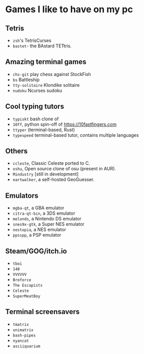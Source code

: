 # Games I like to have on my pc

## Tetris
- `zsh`'s TetrisCurses
- `bastet`- the BAstard TETtris.

## Amazing terminal games
- `chs-git` play chess against StockFish
- `bs` Battleship
- `tty-solitaire` Klondike solitaire
- `nudoku` Ncurses sudoku

## Cool typing tutors
- `typiskt` bash clone of
- `10ff`, python spin-off of https://10fastfingers.com
- `ttyper` (terminal-based, Rust)
- `typespeed` terminal-based tutor, contains multiple languages

## Others
- `ccleste`, Classic Celeste ported to C.
- `oshu`, Open source clone of osu (present in AUR).
- `Mindustry` [still in development]
- `eartwalker`, a self-hosted GeoGuesser.

## Emulators
- `mgba-qt`, a GBA emulator
- `citra-qt-bin`, a 3DS emulator
- `melonds`, a Nintendo DS emulator
- `snes9x-gtk`, a Super NES emulator
- `nestopia`, a NES emulator
- `ppsspp`, a PSP emulator

## Steam/GOG/itch.io
- `tboi`
- `140`
- `VVVVVV`
- `Broforce`
- `The Escapists`
- `Celeste`
- `SuperMeatBoy`

## Terminal screensavers
- `tmatrix`
- `unimatrix`
- `bash-pipes`
- `nyancat`
- `asciiquarium`
